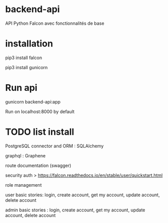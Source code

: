 # backend-api
API Python Falcon avec fonctionnalités de  base 

# installation 
pip3 install falcon 

pip3 install gunicorn

# Run api 
gunicorn backend-api:app

Run on localhost:8000 by default


# TODO list install
PostgreSQL connector and ORM : SQLAlchemy

graphql : Graphene 

route documentation (swagger)

security auth > https://falcon.readthedocs.io/en/stable/user/quickstart.html

role management

user basic stories: login, create account, get my account, update account, delete account

admin basic stories : login, create account, get my account, update account, delete account 




